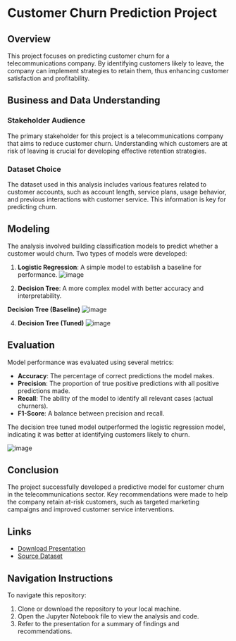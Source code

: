 # Customer Churn Prediction Project

## Overview
This project focuses on predicting customer churn for a telecommunications company. By identifying customers likely to leave, the company can implement strategies to retain them, thus enhancing customer satisfaction and profitability.

## Business and Data Understanding
### Stakeholder Audience
The primary stakeholder for this project is a telecommunications company that aims to reduce customer churn. Understanding which customers are at risk of leaving is crucial for developing effective retention strategies.

### Dataset Choice
The dataset used in this analysis includes various features related to customer accounts, such as account length, service plans, usage behavior, and previous interactions with customer service. This information is key for predicting churn.

## Modeling
The analysis involved building classification models to predict whether a customer would churn. Two types of models were developed:
1. **Logistic Regression**: A simple model to establish a baseline for performance.
![image](https://github.com/user-attachments/assets/7973761d-2914-419d-933c-d58625d1f3c3)

2. **Decision Tree**: A more complex model with better accuracy and interpretability.
   
 **Decision Tree (Baseline)**
![image](https://github.com/user-attachments/assets/31012479-2fde-4b1b-9b31-e83f8fbd624e)

4. **Decision Tree (Tuned)**
![image](https://github.com/user-attachments/assets/017c0384-a2d9-4ecd-9c7f-01f57e55ec89)

## Evaluation
Model performance was evaluated using several metrics:
- **Accuracy**: The percentage of correct predictions the model makes.
- **Precision**: The proportion of true positive predictions with all positive predictions made.
- **Recall**: The ability of the model to identify all relevant cases (actual churners).
- **F1-Score**: A balance between precision and recall.

The decision tree tuned model outperformed the logistic regression model, indicating it was better at identifying customers likely to churn.

![image]()

## Conclusion
The project successfully developed a predictive model for customer churn in the telecommunications sector. Key recommendations were made to help the company retain at-risk customers, such as targeted marketing campaigns and improved customer service interventions.

## Links
- [Download Presentation](link_to_presentation)
- [Source Dataset](https://www.kaggle.com/becksddf/churn-in-telecoms-dataset)

## Navigation Instructions
To navigate this repository:
1. Clone or download the repository to your local machine.
2. Open the Jupyter Notebook file to view the analysis and code.
3. Refer to the presentation for a summary of findings and recommendations.
